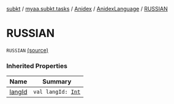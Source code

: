 [subkt](../../../index.md) / [myaa.subkt.tasks](../../index.md) / [Anidex](../index.md) / [AnidexLanguage](index.md) / [RUSSIAN](./-r-u-s-s-i-a-n.md)

# RUSSIAN

`RUSSIAN` [(source)](https://github.com/Myaamori/SubKt/blob/0.1.13/src/main/kotlin/myaa/subkt/tasks/tasks.kt#L1070)

### Inherited Properties

| Name | Summary |
|---|---|
| [langId](lang-id.md) | `val langId: `[`Int`](https://kotlinlang.org/api/latest/jvm/stdlib/kotlin/-int/index.html) |
